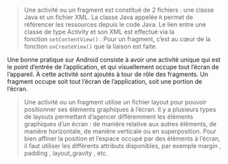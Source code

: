 > Une activité ou un fragment est constitué de 2 fichiers : une classe Java et un fichier XML.
> La classe Java appelée `R` permet de référencer les ressources depuis le code Java.
> Le lien entre une classe de type Activity et son XML est effectué via la fonction `setContentView()` . Pour un fragment, c’est au cœur de la fonction `onCreateView()` que la liaison est faite.

Une bonne pratique sur Android consiste à avoir une activité unique qui est le point d’entrée de l’application, et qui visuellement occupe tout l’écran de l’appareil. À cette activité sont ajoutés à tour de rôle des fragments. Un fragment occupe soit tout l’écran de l’application, soit une portion de l’écran.

> Une activité ou un fragment utilise un fichier layout pour pouvoir positionner ses éléments graphiques à l’écran.
> Il y a plusieurs types de layouts permettant d’agencer différemment les éléments graphiques d’un écran : de manière relative aux autres éléments, de manière horizontale, de manière verticale ou en superposition.
> Pour bien affiner la position et l’espace occupé par des éléments à l’écran, il faut utiliser les différents attributs disponibles, par exemple margin  , padding  , layout_gravity  , etc.
